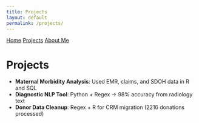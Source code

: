 ```yaml
---
title: Projects
layout: default
permalink: /projects/
---
```


<nav>
  <a href="/">Home</a>
  <a href="/projects">Projects</a>
  <a href="/about">About Me</a>
</nav>

# Projects

- **Maternal Morbidity Analysis**: Used EMR, claims, and SDOH data in R and SQL
- **Diagnostic NLP Tool**: Python + Regex → 98% accuracy from radiology text
- **Donor Data Cleanup**: Regex + R for CRM migration (2216 donations processed)
